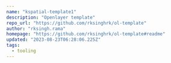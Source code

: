 ```yaml
---
name: "kspatial-template1"
description: "Openlayer template"
repo_url: "https://github.com/rksinghrk/ol-template"
author: "rksingh.rama"
homepage: "https://github.com/rksinghrk/ol-template#readme"
updated: "2023-08-23T06:28:06.225Z"
tags: 
  - tooling
---
```

